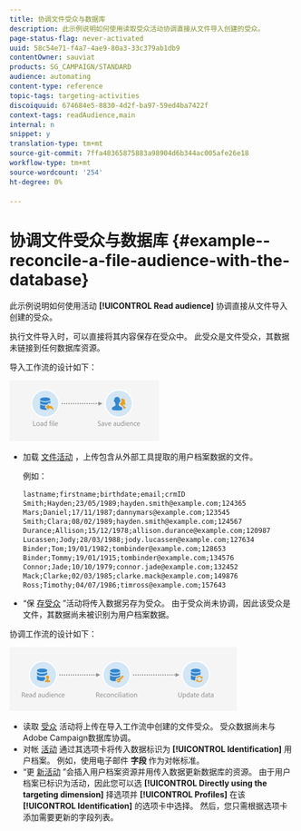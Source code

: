 ```yaml
---
title: 协调文件受众与数据库
description: 此示例说明如何使用读取受众活动协调直接从文件导入创建的受众。
page-status-flag: never-activated
uuid: 58c54e71-f4a7-4ae9-80a3-33c379ab1db9
contentOwner: sauviat
products: SG_CAMPAIGN/STANDARD
audience: automating
content-type: reference
topic-tags: targeting-activities
discoiquuid: 674684e5-8830-4d2f-ba97-59ed4ba7422f
context-tags: readAudience,main
internal: n
snippet: y
translation-type: tm+mt
source-git-commit: 7ffa48365875883a98904d6b344ac005afe26e18
workflow-type: tm+mt
source-wordcount: '254'
ht-degree: 0%

---
```



# 协调文件受众与数据库 {#example--reconcile-a-file-audience-with-the-database}

此示例说明如何使用活动 **[!UICONTROL Read audience]** 协调直接从文件导入创建的受众。

执行文件导入时，可以直接将其内容保存在受众中。 此受众是文件受众，其数据未链接到任何数据库资源。

导入工作流的设计如下：

![](assets/readaudience_activity_example3.png)

* 加载 [文件活动](../../automating/using/load-file.md) ，上传包含从外部工具提取的用户档案数据的文件。

   例如：

   ```
   lastname;firstname;birthdate;email;crmID
   Smith;Hayden;23/05/1989;hayden.smith@example.com;124365
   Mars;Daniel;17/11/1987;dannymars@example.com;123545
   Smith;Clara;08/02/1989;hayden.smith@example.com;124567
   Durance;Allison;15/12/1978;allison.durance@example.com;120987
   Lucassen;Jody;28/03/1988;jody.lucassen@example.com;127634
   Binder;Tom;19/01/1982;tombinder@example.com;128653
   Binder;Tommy;19/01/1915;tombinder@example.com;134576
   Connor;Jade;10/10/1979;connor.jade@example.com;132452
   Mack;Clarke;02/03/1985;clarke.mack@example.com;149876
   Ross;Timothy;04/07/1986;timross@example.com;157643
   ```

* “保 [存受众](../../automating/using/save-audience.md) ”活动将传入数据另存为受众。 由于受众尚未协调，因此该受众是文件，其数据尚未被识别为用户档案数据。

协调工作流的设计如下：

![](assets/readaudience_activity_example2.png)

* 读取 [受众](../../automating/using/read-audience.md) 活动将上传在导入工作流中创建的文件受众。 受众数据尚未与Adobe Campaign数据库协调。
* 对帐 [活动](../../automating/using/reconciliation.md) 通过其选项卡将传入数据标识为 **[!UICONTROL Identification]** 用户档案。 例如，使用电子邮件 **字段** 作为对帐标准。
* “更 [新活动](../../automating/using/update-data.md) ”会插入用户档案资源并用传入数据更新数据库的资源。 由于用户档案已标识为活动，因此您可以选 **[!UICONTROL Directly using the targeting dimension]** 择选项并 **[!UICONTROL Profiles]** 在该 **[!UICONTROL Identification]** 的选项卡中选择。 然后，您只需根据选项卡添加需要更新的字段列表。

